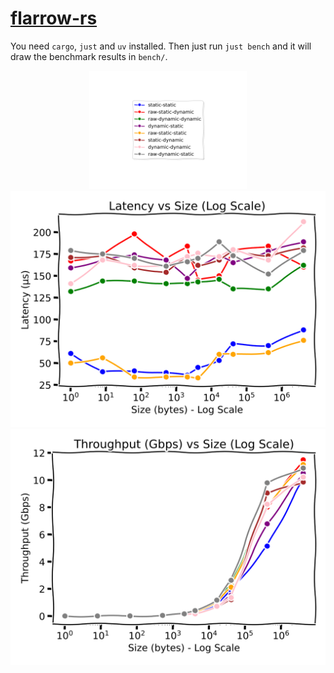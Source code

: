 # [flarrow-rs](https://flarrow-rs.github.io/flarrow-benchmark/)

You need `cargo`, `just` and `uv` installed. Then just run `just bench` and it will draw the benchmark results in `bench/`.

<div align="center">
  <img src="https://raw.githubusercontent.com/flarrow-rs/flarrow-benchmark/main/bench/benchmark_legend.svg" alt="Benchmark Legend" style="width:50%;">
  <img src="https://raw.githubusercontent.com/flarrow-rs/flarrow-benchmark/main/bench/benchmark_latency.svg" alt="Benchmark Latency">
  <img src="https://raw.githubusercontent.com/flarrow-rs/flarrow-benchmark/main/bench/benchmark_throughput.svg" alt="Benchmark Throughput">
</div>
